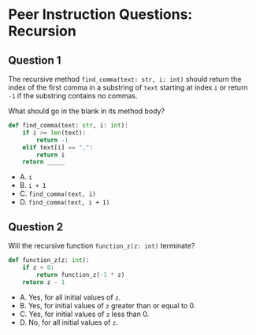 # Peer Instruction Questions: Recursion

## Question 1

The recursive method `find_comma(text: str, i: int)` should return the index of the first comma in a substring of `text` starting at index `i` or return `-1` if the substring contains no commas.

What should go in the blank in its method body?

```python
def find_comma(text: str, i: int):
    if i >= len(text):
        return -1
    elif text[i] == ",":
        return i
    return _____
```

- A. `i`
- B. `i + 1`
- C. `find_comma(text, i)`
- D. `find_comma(text, i + 1)`

## Question 2

Will the recursive function `function_z(z: int)` terminate?

```python
def function_z(z: int):
    if z < 0:
        return function_z(-1 * z)
    return z - 1
```

- A. Yes, for all initial values of `z`.
- B. Yes, for initial values of `z` greater than or equal to 0.
- C. Yes, for initial values of `z` less than 0.
- D. No, for all initial values of `z`.
